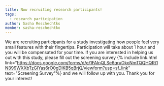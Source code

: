 ```yaml
---
title: Now recruiting research participants!
tags:
  - research participation
author: Sasha Reschechtko
member: sasha-reschechtko
---
```


We are recruiting participants for a study investigating how people feel very small features with their fingertips. Participation will take about 1 hour and you will be compensated for your time. If you are interested in helping us out with this study, please fill out the screening survey {% include link.html link="https://docs.google.com/forms/d/e/1FAIpQLSe6qruOkoNmTQQHQRt1N399WXXbTzGlYas6rO0gDIKB5qBrjQ/viewform?usp=sf_link" text="Screening Survey"%} and we will follow up with you. Thank you for your interest!

